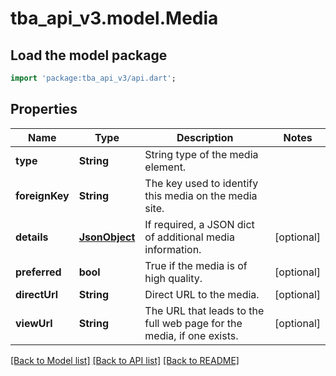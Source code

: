 # tba_api_v3.model.Media

## Load the model package
```dart
import 'package:tba_api_v3/api.dart';
```

## Properties
Name | Type | Description | Notes
------------ | ------------- | ------------- | -------------
**type** | **String** | String type of the media element. | 
**foreignKey** | **String** | The key used to identify this media on the media site. | 
**details** | [**JsonObject**](.md) | If required, a JSON dict of additional media information. | [optional] 
**preferred** | **bool** | True if the media is of high quality. | [optional] 
**directUrl** | **String** | Direct URL to the media. | [optional] 
**viewUrl** | **String** | The URL that leads to the full web page for the media, if one exists. | [optional] 

[[Back to Model list]](../README.md#documentation-for-models) [[Back to API list]](../README.md#documentation-for-api-endpoints) [[Back to README]](../README.md)


